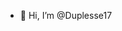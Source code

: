 - 👋 Hi, I’m @Duplesse17

<!---
Duplesse17/Duplesse17 is a ✨ special ✨ repository because its `README.md` (this file) appears on your GitHub profile.
You can click the Preview link to take a look at your changes.
--->
